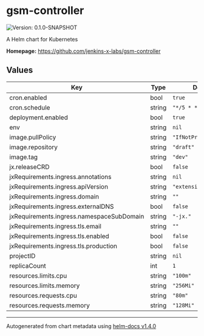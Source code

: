 # gsm-controller

![Version: 0.1.0-SNAPSHOT](https://img.shields.io/badge/Version-0.1.0--SNAPSHOT-informational?style=flat-square)

A Helm chart for Kubernetes

**Homepage:** <https://github.com/jenkins-x-labs/gsm-controller>

## Values

| Key | Type | Default | Description |
|-----|------|---------|-------------|
| cron.enabled | bool | `true` |  |
| cron.schedule | string | `"*/5 * * * *"` |  |
| deployment.enabled | bool | `true` |  |
| env | string | `nil` |  |
| image.pullPolicy | string | `"IfNotPresent"` |  |
| image.repository | string | `"draft"` |  |
| image.tag | string | `"dev"` |  |
| jx.releaseCRD | bool | `false` |  |
| jxRequirements.ingress.annotations | string | `nil` |  |
| jxRequirements.ingress.apiVersion | string | `"extensions/v1beta1"` |  |
| jxRequirements.ingress.domain | string | `""` |  |
| jxRequirements.ingress.externalDNS | bool | `false` |  |
| jxRequirements.ingress.namespaceSubDomain | string | `"-jx."` |  |
| jxRequirements.ingress.tls.email | string | `""` |  |
| jxRequirements.ingress.tls.enabled | bool | `false` |  |
| jxRequirements.ingress.tls.production | bool | `false` |  |
| projectID | string | `nil` |  |
| replicaCount | int | `1` |  |
| resources.limits.cpu | string | `"100m"` |  |
| resources.limits.memory | string | `"256Mi"` |  |
| resources.requests.cpu | string | `"80m"` |  |
| resources.requests.memory | string | `"128Mi"` |  |

----------------------------------------------
Autogenerated from chart metadata using [helm-docs v1.4.0](https://github.com/norwoodj/helm-docs/releases/v1.4.0)
